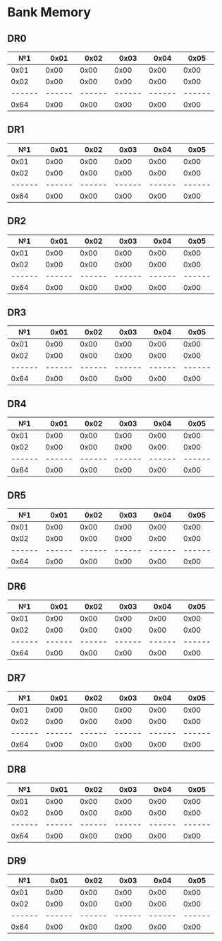 # Bank Memory

## DR0

| №1   | 0x01 | 0x02 | 0x03 | 0x04 | 0x05 |
|------|------|------|------|------|------|
| 0x01 | 0x00 | 0x00 | 0x00 | 0x00 | 0x00 |
| 0x02 | 0x00 | 0x00 | 0x00 | 0x00 | 0x00 |
|------|------|------|------|------|------|
| 0x64 | 0x00 | 0x00 | 0x00 | 0x00 | 0x00 |


## DR1

| №1   | 0x01 | 0x02 | 0x03 | 0x04 | 0x05 |
|------|------|------|------|------|------|
| 0x01 | 0x00 | 0x00 | 0x00 | 0x00 | 0x00 |
| 0x02 | 0x00 | 0x00 | 0x00 | 0x00 | 0x00 |
|------|------|------|------|------|------|
| 0x64 | 0x00 | 0x00 | 0x00 | 0x00 | 0x00 |


## DR2

| №1   | 0x01 | 0x02 | 0x03 | 0x04 | 0x05 |
|------|------|------|------|------|------|
| 0x01 | 0x00 | 0x00 | 0x00 | 0x00 | 0x00 |
| 0x02 | 0x00 | 0x00 | 0x00 | 0x00 | 0x00 |
|------|------|------|------|------|------|
| 0x64 | 0x00 | 0x00 | 0x00 | 0x00 | 0x00 |


## DR3

| №1   | 0x01 | 0x02 | 0x03 | 0x04 | 0x05 |
|------|------|------|------|------|------|
| 0x01 | 0x00 | 0x00 | 0x00 | 0x00 | 0x00 |
| 0x02 | 0x00 | 0x00 | 0x00 | 0x00 | 0x00 |
|------|------|------|------|------|------|
| 0x64 | 0x00 | 0x00 | 0x00 | 0x00 | 0x00 |


## DR4

| №1   | 0x01 | 0x02 | 0x03 | 0x04 | 0x05 |
|------|------|------|------|------|------|
| 0x01 | 0x00 | 0x00 | 0x00 | 0x00 | 0x00 |
| 0x02 | 0x00 | 0x00 | 0x00 | 0x00 | 0x00 |
|------|------|------|------|------|------|
| 0x64 | 0x00 | 0x00 | 0x00 | 0x00 | 0x00 |


## DR5

| №1   | 0x01 | 0x02 | 0x03 | 0x04 | 0x05 |
|------|------|------|------|------|------|
| 0x01 | 0x00 | 0x00 | 0x00 | 0x00 | 0x00 |
| 0x02 | 0x00 | 0x00 | 0x00 | 0x00 | 0x00 |
|------|------|------|------|------|------|
| 0x64 | 0x00 | 0x00 | 0x00 | 0x00 | 0x00 |


## DR6

| №1   | 0x01 | 0x02 | 0x03 | 0x04 | 0x05 |
|------|------|------|------|------|------|
| 0x01 | 0x00 | 0x00 | 0x00 | 0x00 | 0x00 |
| 0x02 | 0x00 | 0x00 | 0x00 | 0x00 | 0x00 |
|------|------|------|------|------|------|
| 0x64 | 0x00 | 0x00 | 0x00 | 0x00 | 0x00 |


## DR7

| №1   | 0x01 | 0x02 | 0x03 | 0x04 | 0x05 |
|------|------|------|------|------|------|
| 0x01 | 0x00 | 0x00 | 0x00 | 0x00 | 0x00 |
| 0x02 | 0x00 | 0x00 | 0x00 | 0x00 | 0x00 |
|------|------|------|------|------|------|
| 0x64 | 0x00 | 0x00 | 0x00 | 0x00 | 0x00 |


## DR8

| №1   | 0x01 | 0x02 | 0x03 | 0x04 | 0x05 |
|------|------|------|------|------|------|
| 0x01 | 0x00 | 0x00 | 0x00 | 0x00 | 0x00 |
| 0x02 | 0x00 | 0x00 | 0x00 | 0x00 | 0x00 |
|------|------|------|------|------|------|
| 0x64 | 0x00 | 0x00 | 0x00 | 0x00 | 0x00 |


## DR9

| №1   | 0x01 | 0x02 | 0x03 | 0x04 | 0x05 |
|------|------|------|------|------|------|
| 0x01 | 0x00 | 0x00 | 0x00 | 0x00 | 0x00 |
| 0x02 | 0x00 | 0x00 | 0x00 | 0x00 | 0x00 |
|------|------|------|------|------|------|
| 0x64 | 0x00 | 0x00 | 0x00 | 0x00 | 0x00 |